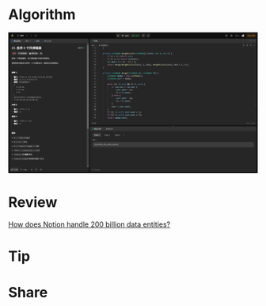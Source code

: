 # Algorithm

![](../../../images/temp/zhenran-2024-08-18-lc.png)

# Review

[How does Notion handle 200 billion data entities?](https://medium.com/data-engineer-things/how-does-notion-handle-200-billion-data-entities-919b238c2846)

# Tip



# Share

